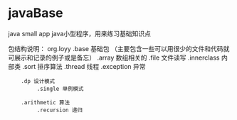 javaBase
========

java small app
java小型程序，用来练习基础知识点

包结构说明：
org.loyy
        .base 基础包 （主要包含一些可以用很少的文件和代码就可展示和记录的例子或是备忘）
             .array 数组相关的
             .file 文件读写
             .innerclass 内部类
             .sort 排序算法
             .thread 线程
             .exception 异常

        .dp 设计模式
             .single 单例模式

        .arithmetic 算法
             .recursion 递归